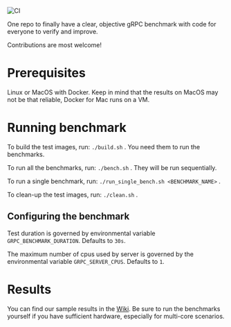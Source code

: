 ![CI](https://github.com/LesnyRumcajs/grpc_bench/workflows/CI/badge.svg)

One repo to finally have a clear, objective gRPC benchmark with code for everyone to verify and improve.

Contributions are most welcome!

# Prerequisites
Linux or MacOS with Docker. Keep in mind that the results on MacOS may not be that reliable, Docker for Mac runs on a VM.

# Running benchmark
To build the test images, run: `./build.sh` . You need them to run the benchmarks.

To run all the benchmarks, run: `./bench.sh` . They will be run sequentially.

To run a single benchmark, run: `./run_single_bench.sh <BENCHMARK_NAME>` .

To clean-up the test images, run: `./clean.sh` .

## Configuring the benchmark
Test duration is governed by environmental variable `GRPC_BENCHMARK_DURATION`. Defaults to `30s`.

The maximum number of cpus used by server is governed by the environmental variable `GRPC_SERVER_CPUS`. Defaults to `1`.


# Results
You can find our sample results in the [Wiki](https://github.com/LesnyRumcajs/grpc_bench/wiki). Be sure to run the benchmarks yourself if you have sufficient hardware, especially for multi-core scenarios.
